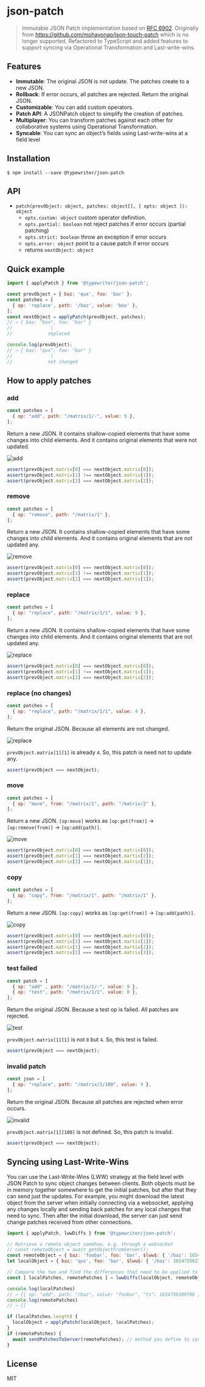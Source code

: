 # json-patch

> Immutable JSON Patch implementation based on [RFC 6902](https://tools.ietf.org/html/rfc6902).
> Originally from https://github.com/mohayonao/json-touch-patch which is no longer supported. Refactored to TypeScript
> and added features to support syncing via Operational Transformation and Last-write-wins.

## Features

- **Immutable**: The original JSON is not update. The patches create to a new JSON.
- **Rollback**: If error occurs, all patches are rejected. Return the original JSON.
- **Customizable**: You can add custom operators.
- **Patch API**: A JSONPatch object to simplify the creation of patches.
- **Multiplayer**: You can transform patches against each other for collaborative systems using Operational Transformation.
- **Syncable**: You can sync an object’s fields using Last-write-wins at a field level

## Installation

```
$ npm install --save @typewriter/json-patch
```

## API

- `patch(prevObject: object, patches: object[], [ opts: object ]): object`
  - `opts.custom: object` custom operator definition.
  - `opts.partial: boolean` not reject patches if error occurs (partial patching)
  - `opts.strict: boolean` throw an exception if error occurs
  - `opts.error: object` point to a cause patch if error occurs
  - returns `nextObject: object`

## Quick example

```js
import { applyPatch } from '@typewriter/json-patch';

const prevObject = { baz: 'qux', foo: 'bar' };
const patches = [
  { op: 'replace', path: '/baz', value: 'boo' },
];
const nextObject = applyPatch(prevObject, patches);
// → { baz: "boo", foo: "bar" }
//              |
//             replaced

console.log(prevObject);
// → { baz: "qux", foo: "bar" }
//              |
//             not changed
```

## How to apply patches

### add

```js
const patches = [
  { op: "add", path: "/matrix/1/-", value: 9 },
];
```

Return a new JSON. It contains shallow-copied elements that have some changes into child elements. And it contains original elements that were not updated.

![add](assets/patch-add.png)

```js
assert(prevObject.matrix[0] === nextObject.matrix[0]);
assert(prevObject.matrix[1] !== nextObject.matrix[1]);
assert(prevObject.matrix[2] === nextObject.matrix[2]);
```

### remove

```js
const patches = [
  { op: "remove", path: "/matrix/1" },
];
```

Return a new JSON. It contains shallow-copied elements that have some changes into child elements. And it contains original elements that are not updated any.

![remove](assets/patch-remove.png)

```js
assert(prevObject.matrix[0] === nextObject.matrix[0]);
assert(prevObject.matrix[1] !== nextObject.martix[1]);
assert(prevObject.matrix[2] === nextObject.matrix[1]);
```

### replace

```js
const patches = [
  { op: "replace", path: "/matrix/1/1", value: 9 },
];
```

Return a new JSON. It contains shallow-copied elements that have some changes into child elements. And it contains original elements that are not updated any.

![replace](assets/patch-replace.png)

```js
assert(prevObject.matrix[0] === nextObject.matrix[0]);
assert(prevObject.matrix[1] !== nextObject.matrix[1]);
assert(prevObject.matrix[2] === nextObject.matrix[2]);
```

### replace (no changes)

```js
const patches = [
  { op: "replace", path: "/matrix/1/1", value: 4 },
];
```

Return the original JSON. Because all elements are not changed.

![replace](assets/patch-no-change.png)

`prevObject.matrix[1][1]` is already `4`. So, this patch is need not to update any.

```js
assert(prevObject === nextObject);
```

### move

```js
const patches = [
  { op: "move", from: "/matrix/1", path: "/matrix/2" },
];
```

Return a new JSON. `[op:move]` works as `[op:get(from)]` -> `[op:remove(from)]` -> `[op:add(path)]`.

![move](assets/patch-move.png)

```js
assert(prevObject.matrix[0] === nextObject.matrix[0]);
assert(prevObject.matrix[1] === nextObject.martix[2]);
assert(prevObject.matrix[2] === nextObject.matrix[1]);
```

### copy

```js
const patches = [
  { op: "copy", from: "/matrix/1", path: "/matrix/1" },
];
```

Return a new JSON. `[op:copy]` works as `[op:get(from)]` -> `[op:add(path)]`.

![copy](assets/patch-copy.png)

```js
assert(prevObject.matrix[0] === nextObject.matrix[0]);
assert(prevObject.matrix[1] === nextObject.martix[1]);
assert(prevObject.matrix[1] === nextObject.martix[2]);
assert(prevObject.matrix[2] === nextObject.matrix[3]);
```

### test failed

```js
const patch = [
  { op: "add" , path: "/matrix/1/-", value: 9 },
  { op: "test", path: "/matrix/1/1", value: 0 },
];
```

Return the original JSON. Because a test op is failed. All patches are rejected.

![test](assets/patch-no-change.png)

`prevObject.matrix[1][1]` is not `0` but `4`. So, this test is failed.

```js
assert(prevObject === nextObject);
```

### invalid patch

```js
const json = [
  { op: "replace", path: "/matrix/1/100", value: 9 },
];
```

Return the original JSON. Because all patches are rejected when error occurs.

![invalid](assets/patch-no-change.png)

`prevObject.matrix[1][100]` is not defined. So, this patch is invalid.

```js
assert(prevObject === nextObject);
```

## Syncing using Last-Write-Wins

You can use the Last-Write-Wins (LWW) strategy at the field level with JSON Patch to sync object changes between
clients. Both objects must be in memory together somewhere to get the initial patches, but after that they can send
just the updates. For example, you might download the latest object from the server when initially connecting via a
websocket, applying any changes locally and sending back patches for any local changes that need to sync. Then after
the initial download, the server can just send change patches received from other connections.

```js
import { applyPatch, lwwDiffs } from '@typewriter/json-patch';

// Retrieve a remote object somehow, e.g. through a websocket
// const remoteObject = await getObjectFromServer();
const remoteObject = { baz: 'foobar', foo: 'bar', $lww$: { '/baz': 1654756109708, '/foo': 1654756064110 } };
let localObject = { baz: 'qux', foo: 'bar', $lww$: { '/baz': 1654755627580, '/foo': 1654756064110 } };

// Compare the two and find the differences that need to be applied to each, in this case a remote change is newer
const [ localPatches, remotePatches ] = lwwDiffs(localObject, remoteObject);

console.log(localPatches)
// → [{ op: "add", path: "/baz", value: "foobar", "ts": 1654756109708 }]
console.log(remotePatches)
// → []

if (localPatches.length) {
  localObject = applyPatch(localObject, localPatches);
}
if (remotePatches) {
  await sendPatchesToServer(remotePatches); // method you define to sync the changes to the server
}
```

## License

MIT
